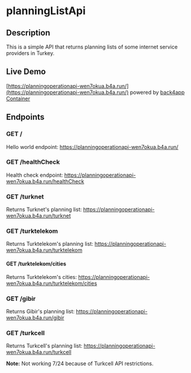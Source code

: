 # planningListApi

## Description

This is a simple API that returns planning lists of some internet service providers in Turkey.

## Live Demo

[https://planningoperationapi-wen7okua.b4a.run/](https://planningoperationapi-wen7okua.b4a.run/) powered by [back4app Container](https://www.back4app.com/)

## Endpoints

### GET /

Hello world endpoint: https://planningoperationapi-wen7okua.b4a.run/

### GET /healthCheck

Health check endpoint: https://planningoperationapi-wen7okua.b4a.run/healthCheck

### GET /turknet

Returns Turknet's planning list: https://planningoperationapi-wen7okua.b4a.run/turknet

### GET /turktelekom

Returns Turktelekom's planning list: https://planningoperationapi-wen7okua.b4a.run/turktelekom

#### GET /turktelekom/cities

Returns Turktelekom's cities: https://planningoperationapi-wen7okua.b4a.run/turktelekom/cities

### GET /gibir

Returns Gibir's planning list: https://planningoperationapi-wen7okua.b4a.run/gibir

### GET /turkcell

Returns Turkcell's planning list: https://planningoperationapi-wen7okua.b4a.run/turkcell

**Note:** Not working 7/24 because of Turkcell API restrictions.